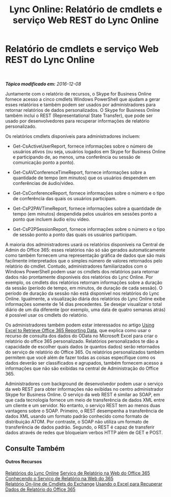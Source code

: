 ﻿---
title: 'Lync Online: Relatório de cmdlets e serviço Web REST do Lync Online'
TOCTitle: Relatório de cmdlets e serviço Web REST do Lync Online
ms:assetid: cadd73a7-c08a-4102-b73a-ccb3ad4987bf
ms:mtpsurl: https://technet.microsoft.com/pt-br/library/Dn362845(v=OCS.15)
ms:contentKeyID: 56270471
ms.date: 06/02/2017
mtps_version: v=OCS.15
ms.translationtype: HT
---

# Relatório de cmdlets e serviço Web REST do Lync Online

 

_**Tópico modificado em:** 2016-12-08_

Juntamente com o relatório de recursos, o Skype for Business Online fornece acesso a cinco cmdlets Windows PowerShell que ajudam a gerar esses relatórios e também podem ser usados por administradores para retornar relatórios de dados personalizados. O Skype for Business Online também inclui o REST (Representational State Transfer), que pode ser usado por desenvolvedores para recuperar informações de relatório personalizado.

Os relatórios cmdlets disponíveis para administradores incluem:

  - Get-CsActiveUserReport, fornece informações sobre o número de usuários ativos (ou seja, usuários logados em Skype for Business Online e participando de, ao menos, uma conferência ou sessão de comunicação ponto a ponto).

  - Get-CsAVConferenceTimeReport, fornece informações sobre a quantidade de tempo (em minutos) que os usuários despendem em conferências de áudio/vídeo.

  - Get-CsConferenceReport, fornece informações sobre o número e o tipo de conferência das quais os usuários participam.

  - Get-CsP2PAVTimeReport, fornece informações sobre a quantidade de tempo (em minutos) despendida pelos usuários em sessões ponto a ponto que incluem áudio e/ou vídeo.

  - Get-CsP2PSessionReport, fornece informações sobre o número e o tipo de sessão ponto a ponto das quais os usuários participam.

A maioria dos administradores usará os relatórios disponíveis na Central de Admin do Office 365: esses relatórios não só são gerados automaticamente como também fornecem uma representação gráfica de dados que são mais facilmente interpretados que o simples número de valores retornados pelo relatório do cmdlet. Contudo, administradores familiarizados com o Windows PowerShell podem usar os cmdlets dos relatórios para retornar dados não prontamente disponíveis dos relatórios do Lync Online. Por exemplo, os cmdlets dos relatórios retornam informações sobre a duração da sessão (período de tempo, em minutos, de duração de cada sessão). O período de duração da sessão não está disponível nos relatórios do Lync Online. Igualmente, a visualização diária dos relatórios do Lync Online exibe informações somente de 14 dias precedentes. Se desejar visualizar o total diário de um dia diferente (por exemplo, uma data de quatro semanas atrás) é possível usar os cmdlets do relatório.

Os administradores também podem estar interessados no artigo [Using Excel to Retrieve Office 365 Reporting Data](http://msdn.microsoft.com/en-us/library/dn781442.aspx), que explica como usar o recurso de consulta dos dados do OData no Microsoft Excel para criar o relatório do office 365 personalizado. Relatórios personalizados te dão a capacidade de escolher quais dados (e quantos dados) serão retornados do serviço de relatório do Office 365. Os relatórios personalizados também permitem que você além de fazer todas as coisas especifique como os dados deverão ser classificados e agrupados, também fornecem acesso a informações que não são exibidas na central de Administração do Office 365.

Administradores com background de desenvolvedor podem usar o serviço da web REST para obter informações não exibidas no centro administrador Skype for Business Online. O serviço da web REST é similar ao SOAP, em que cada tecnologia fornece um meio de transferência de dados XML entre um cliente e um servidor. No entanto, o serviço REST tem ao menos duas vantagens sobre o SOAP. Primeiro, o REST desempenha a transferência de dados XML usando um formato padrão conhecido como formato de distribuição ATOM. Por contraste, o SOAP não utiliza um formato de transferência de dados padrão. Segundo, o REST é capaz de transferir dados através de redes que bloqueiam verbos HTTP além de GET e POST.

## Consulte Também

#### Outros Recursos

[Relatórios do Lync Online](https://technet.microsoft.com/pt-br/library/dn362827\(v=ocs.15\))  
[Serviço de Relatório na Web do Office 365](http://msdn.microsoft.com/en-us/library/office/jj984325.aspx)  
[Conhecendo o Serviço de Relatório na Web do 365](http://msdn.microsoft.com/en-us/library/office/jj984321.aspx)  
[Relatório On-line de Cmdlets do Exchange](http://technet.microsoft.com/en-us/library/jj200780\(v=exchg.150\).aspx)  
[Usando o Excel para Recuperar Dados de Relatório do Office 365](http://msdn.microsoft.com/en-us/library/dn781442.aspx)

